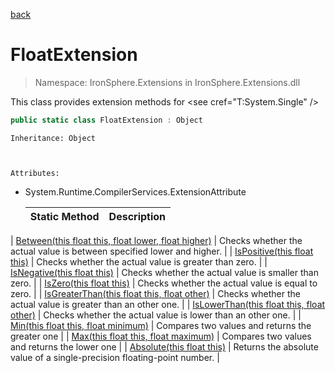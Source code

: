 ﻿[back](/IronSphere.Extensions/types)

# FloatExtension

> Namespace: IronSphere.Extensions in  IronSphere.Extensions.dll

This class provides extension methods for &lt;see cref=&quot;T:System.Single&quot; /&gt;

```csharp
public static class FloatExtension : Object
```
    Inheritance: Object


    
    Attributes:
        
* System.Runtime.CompilerServices.ExtensionAttribute




    | Static Method | Description |
    | --- | --- |
| [Between(this float this, float lower, float higher)](FloatExtension_Between(Single,Single,Single)) | Checks whether the actual value is between specified lower and higher. |
| [IsPositive(this float this)](FloatExtension_IsPositive(Single)) | Checks whether the actual value is greater than zero. |
| [IsNegative(this float this)](FloatExtension_IsNegative(Single)) | Checks whether the actual value is smaller than zero. |
| [IsZero(this float this)](FloatExtension_IsZero(Single)) | Checks whether the actual value is equal to zero. |
| [IsGreaterThan(this float this, float other)](FloatExtension_IsGreaterThan(Single,Single)) | Checks whether the actual value is greater than an other one. |
| [IsLowerThan(this float this, float other)](FloatExtension_IsLowerThan(Single,Single)) | Checks whether the actual value is lower than an other one. |
| [Min(this float this, float minimum)](FloatExtension_Min(Single,Single)) | Compares two values and returns the greater one |
| [Max(this float this, float maximum)](FloatExtension_Max(Single,Single)) | Compares two values and returns the lower one |
| [Absolute(this float this)](FloatExtension_Absolute(Single)) | Returns the absolute value of a single-precision floating-point number. |
